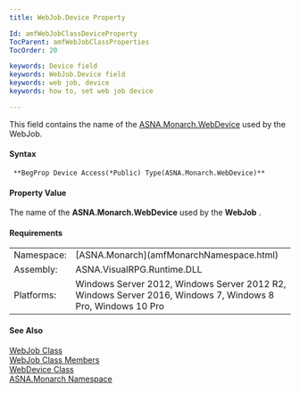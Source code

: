 ```yaml
---
title: WebJob.Device Property

Id: amfWebJobClassDeviceProperty
TocParent: amfWebJobClassProperties
TocOrder: 20

keywords: Device field
keywords: WebJob.Device field
keywords: web job, device
keywords: how to, set web job device

---
```


This field contains the name of the [ ASNA.Monarch.WebDevice](amfWebDeviceClass.html) used by the WebJob.

#### Syntax
<pre class="prettyprint"><code class="avr"> **BegProp Device Access(*Public) Type(ASNA.Monarch.WebDevice)**  </code></pre>

#### Property Value
The name of the **ASNA.Monarch.WebDevice** used by the **WebJob** .
<!-- -->

#### Requirements
<table class="dttable" cellspacing="0" cellpadding="4" width="60%">
           <colgroup>
            <col width="15%" style="font-weight:bold" />
            <col width="85%" />
          </colgroup>
          <tr>
            <td>Namespace:</td>
            <td>[ASNA.Monarch](amfMonarchNamespace.html)</td>
          </tr>
          <tr>
            <td>Assembly:</td>
            <td>ASNA.VisualRPG.Runtime.DLL</td>
          </tr>
         <tr>
            <td>Platforms:</td>
            <td> Windows Server 2012, Windows Server 2012 R2, Windows Server 2016,  Windows 7, Windows 8 Pro, Windows 10 Pro</td>
         </tr>
</table>

<!-- end -->

#### See Also
[WebJob Class](amfWebJobClass.html) <br /> [WebJob Class Members](amfWebJobClassMembers.html) <br /> [WebDevice Class](amfWebDeviceClass.html) <br /> [ASNA.Monarch Namespace](amfMonarchNamespace.html) 
